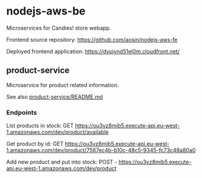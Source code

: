 # nodejs-aws-be

Microservices for Candies! store webapp.

Frontend source repository: https://github.com/aosin/nodejs-aws-fe

Deployed frontend application: https://dvujynd51el0m.cloudfront.net/

## product-service

Microservice for product related information. 

See also [product-service/README.md](product-service/README.md)

### Endpoints
List products in stock:
GET https://ou3vz8mib5.execute-api.eu-west-1.amazonaws.com/dev/product/available

Get product by id:
GET https://ou3vz8mib5.execute-api.eu-west-1.amazonaws.com/dev/product/7567ec4b-b10c-48c5-9345-fc73c48a80a0

Add new product and put into stock:
POST - https://ou3vz8mib5.execute-api.eu-west-1.amazonaws.com/dev/product